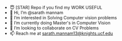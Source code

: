 - 😇 [STAR] Repo if you find my WORK USEFUL
- 👋 Hi, I’m @sarath mannam
- 👀 I’m interested in Solving Computer vision problems
- 🌱 I’m currently doing Master's in Computer Vision
- 💞️ I’m looking to collaborate on CV Problems
- 📫 Reach me at sarath.mannam13@knights.ucf.edu

<!---
saruCRCV/saruCRCV is a ✨ special ✨ repository because its `README.md` (this file) appears on your GitHub profile.
You can click the Preview link to take a look at your changes.
--->
